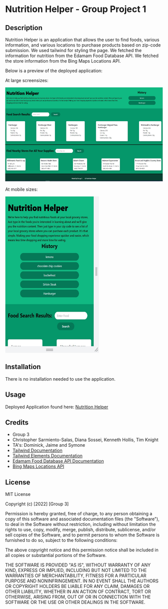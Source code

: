 # Nutrition Helper - Group Project 1 

## Description 

Nutrition Helper is an application that allows the user to find foods, various information, and various locations to purchase products based on zip-code submission. We used tailwind for styling the page. We fetched the information for nutrition from the Edamam Food Database API. We fetched the store information from the Bing Maps Locations API. 

Below is a preview of the deployed application:

At large screensizes:

<img src="./assets/images/nutrition_helper-004.jpg" width="600" height="300">

At mobile sizes:

<img src="./assets/images/nutrition_helper_bp575_001.jpg" width="300" height="500">

## Installation

There is no installation needed to use the application.


## Usage 

Deployed Application found here: [Nutrition Helper](https://chris-15.github.io/Nutrition-Helper/)


## Credits

- Group 3
- Christopher Sarmiento-Salas, Diana Sossei, Kenneth Hollis, Tim Knight
- TA's: Dominick, Jaime and Symone
- [Tailwind Documentation](https://tailwind-elements.com/)
- [Tailwind Elements Documentation](https://tailwind-elements.com/quick-start/)
- [Edamam Food Database API Documentation](https://developer.edamam.com/food-database-api-docs#/)
- [Bing Maps Locations API](https://docs.microsoft.com/en-us/bingmaps/rest-services/locations/)


## License

MIT License

Copyright (c) [2022] [Group 3]

Permission is hereby granted, free of charge, to any person obtaining a copy
of this software and associated documentation files (the "Software"), to deal
in the Software without restriction, including without limitation the rights
to use, copy, modify, merge, publish, distribute, sublicense, and/or sell
copies of the Software, and to permit persons to whom the Software is
furnished to do so, subject to the following conditions:

The above copyright notice and this permission notice shall be included in all
copies or substantial portions of the Software.

THE SOFTWARE IS PROVIDED "AS IS", WITHOUT WARRANTY OF ANY KIND, EXPRESS OR
IMPLIED, INCLUDING BUT NOT LIMITED TO THE WARRANTIES OF MERCHANTABILITY,
FITNESS FOR A PARTICULAR PURPOSE AND NONINFRINGEMENT. IN NO EVENT SHALL THE
AUTHORS OR COPYRIGHT HOLDERS BE LIABLE FOR ANY CLAIM, DAMAGES OR OTHER
LIABILITY, WHETHER IN AN ACTION OF CONTRACT, TORT OR OTHERWISE, ARISING FROM,
OUT OF OR IN CONNECTION WITH THE SOFTWARE OR THE USE OR OTHER DEALINGS IN THE
SOFTWARE.
